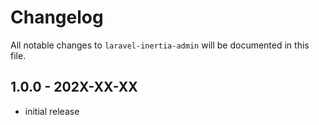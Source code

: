 # Changelog

All notable changes to `laravel-inertia-admin` will be documented in this file.

## 1.0.0 - 202X-XX-XX

- initial release
